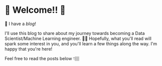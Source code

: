 # 🎉 Welcome!! 🎉

📢 I have a *blog*!  

I'll use this blog to share about my journey towards becoming a Data Scientist/Machine Learning engineer. 👩‍💻
Hopefully, what you'll read will spark some interest in you, and you'll learn a few things along the way. I'm happy that you're here!

Feel free to read the posts below 👇🏽
